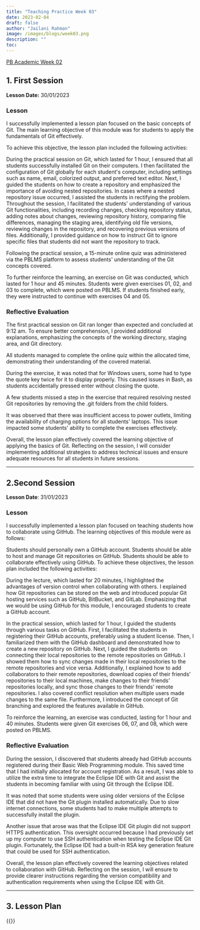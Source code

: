 ```yaml
---
title: "Teaching Practice Week 03"
date: 2023-02-04
draft: false
author: "Jailani Rahman"
image: /images/blogs/week03.png
description: ""
toc:
---
```


<div class="h1"><u>PB Academic Week 02</u></div>

## 1. First Session

**Lesson Date:** 30/01/2023

### Lesson

I successfully implemented a lesson plan focused on the basic concepts of Git. The main learning objective of this module was for students to apply the fundamentals of Git effectively.

To achieve this objective, the lesson plan included the following activities:

During the practical session on Git, which lasted for 1 hour, I ensured that all students successfully installed Git on their computers. I then facilitated the configuration of Git globally for each student's computer, including settings such as name, email, colorized output, and preferred text editor. Next, I guided the students on how to create a repository and emphasized the importance of avoiding nested repositories. In cases where a nested repository issue occurred, I assisted the students in rectifying the problem. Throughout the session, I facilitated the students' understanding of various Git functionalities, including recording changes, checking repository status, adding notes about changes, reviewing repository history, comparing file differences, managing the staging area, identifying old file versions, reviewing changes in the repository, and recovering previous versions of files. Additionally, I provided guidance on how to instruct Git to ignore specific files that students did not want the repository to track.

Following the practical session, a 15-minute online quiz was administered via the PBLMS platform to assess students' understanding of the Git concepts covered.

To further reinforce the learning, an exercise on Git was conducted, which lasted for 1 hour and 45 minutes. Students were given exercises 01, 02, and 03 to complete, which were posted on PBLMS. If students finished early, they were instructed to continue with exercises 04 and 05.

### Reflective Evaluation
The first practical session on Git ran longer than expected and concluded at 9:12 am. To ensure better comprehension, I provided additional explanations, emphasizing the concepts of the working directory, staging area, and Git directory.

All students managed to complete the online quiz within the allocated time, demonstrating their understanding of the covered material.

During the exercise, it was noted that for Windows users, some had to type the quote key twice for it to display properly. This caused issues in Bash, as students accidentally pressed enter without closing the quote.

A few students missed a step in the exercise that required resolving nested Git repositories by removing the .git folders from the child folders.

It was observed that there was insufficient access to power outlets, limiting the availability of charging options for all students' laptops. This issue impacted some students' ability to complete the exercises effectively.

Overall, the lesson plan effectively covered the learning objective of applying the basics of Git. Reflecting on the session, I will consider implementing additional strategies to address technical issues and ensure adequate resources for all students in future sessions.

---

## 2.Second Session

**Lesson Date**: 31/01/2023

### Lesson

I successfully implemented a lesson plan focused on teaching students how to collaborate using GitHub. The learning objectives of this module were as follows:

Students should personally own a GitHub account.
Students should be able to host and manage Git repositories on GitHub.
Students should be able to collaborate effectively using GitHub.
To achieve these objectives, the lesson plan included the following activities:

During the lecture, which lasted for 20 minutes, I highlighted the advantages of version control when collaborating with others. I explained how Git repositories can be stored on the web and introduced popular Git hosting services such as GitHub, BitBucket, and GitLab. Emphasizing that we would be using GitHub for this module, I encouraged students to create a GitHub account.

In the practical session, which lasted for 1 hour, I guided the students through various tasks on GitHub. First, I facilitated the students in registering their GitHub accounts, preferably using a student license. Then, I familiarized them with the GitHub dashboard and demonstrated how to create a new repository on GitHub. Next, I guided the students on connecting their local repositories to the remote repositories on GitHub. I showed them how to sync changes made in their local repositories to the remote repositories and vice versa. Additionally, I explained how to add collaborators to their remote repositories, download copies of their friends' repositories to their local machines, make changes to their friends' repositories locally, and sync those changes to their friends' remote repositories. I also covered conflict resolution when multiple users made changes to the same file. Furthermore, I introduced the concept of Git branching and explored the features available in GitHub.

To reinforce the learning, an exercise was conducted, lasting for 1 hour and 40 minutes. Students were given Git exercises 06, 07, and 08, which were posted on PBLMS.

### Reflective Evaluation
During the session, I discovered that students already had GitHub accounts registered during their Basic Web Programming module. This saved time that I had initially allocated for account registration. As a result, I was able to utilize the extra time to integrate the Eclipse IDE with Git and assist the students in becoming familiar with using Git through the Eclipse IDE.

It was noted that some students were using older versions of the Eclipse IDE that did not have the Git plugin installed automatically. Due to slow internet connections, some students had to make multiple attempts to successfully install the plugin.

Another issue that arose was that the Eclipse IDE Git plugin did not support HTTPS authentication. This oversight occurred because I had previously set up my computer to use SSH authentication when testing the Eclipse IDE Git plugin. Fortunately, the Eclipse IDE had a built-in RSA key generation feature that could be used for SSH authentication.

Overall, the lesson plan effectively covered the learning objectives related to collaboration with GitHub. Reflecting on the session, I will ensure to provide clearer instructions regarding the version compatibility and authentication requirements when using the Eclipse IDE with Git.

---

## 3. Lesson Plan
{{<embed-pdf url="../resources/NEP_LP_S2_23_WK2_MJA.pdf">}}